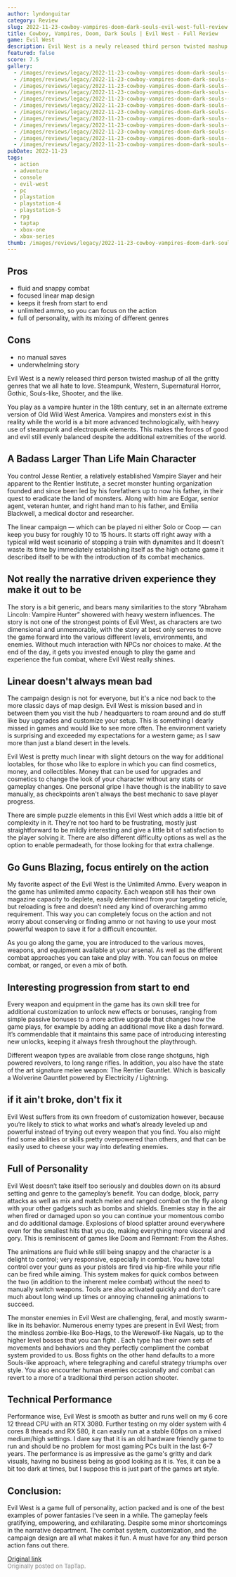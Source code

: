 ```yaml
---
author: lyndonguitar
category: Review
slug: 2022-11-23-cowboy-vampires-doom-dark-souls-evil-west-full-review
title: Cowboy, Vampires, Doom, Dark Souls | Evil West - Full Review
game: Evil West
description: Evil West is a newly released third person twisted mashup of all the gritty genres that we all hate to love. Steampunk, Western, Supernatural Horror, Gothic, Souls-like, Shooter, and the like.
featured: false
score: 7.5
gallery:
  - /images/reviews/legacy/2022-11-23-cowboy-vampires-doom-dark-souls--evil-west---full-review-0.avif
  - /images/reviews/legacy/2022-11-23-cowboy-vampires-doom-dark-souls--evil-west---full-review-1.avif
  - /images/reviews/legacy/2022-11-23-cowboy-vampires-doom-dark-souls--evil-west---full-review-2.avif
  - /images/reviews/legacy/2022-11-23-cowboy-vampires-doom-dark-souls--evil-west---full-review-3.avif
  - /images/reviews/legacy/2022-11-23-cowboy-vampires-doom-dark-souls--evil-west---full-review-4.avif
  - /images/reviews/legacy/2022-11-23-cowboy-vampires-doom-dark-souls--evil-west---full-review-5.avif
  - /images/reviews/legacy/2022-11-23-cowboy-vampires-doom-dark-souls--evil-west---full-review-6.avif
  - /images/reviews/legacy/2022-11-23-cowboy-vampires-doom-dark-souls--evil-west---full-review-7.avif
  - /images/reviews/legacy/2022-11-23-cowboy-vampires-doom-dark-souls--evil-west---full-review-8.avif
  - /images/reviews/legacy/2022-11-23-cowboy-vampires-doom-dark-souls--evil-west---full-review-9.avif
  - /images/reviews/legacy/2022-11-23-cowboy-vampires-doom-dark-souls--evil-west---full-review-10.avif
  - /images/reviews/legacy/2022-11-23-cowboy-vampires-doom-dark-souls--evil-west---full-review-11.avif
pubDate: 2022-11-23
tags:
  - action
  - adventure
  - console
  - evil-west
  - pc
  - playstation
  - playstation-4
  - playstation-5
  - rpg
  - taptap
  - xbox-one
  - xbox-series
thumb: /images/reviews/legacy/2022-11-23-cowboy-vampires-doom-dark-souls--evil-west---full-review-0.avif
---
```


## Pros
- fluid and snappy combat
- focused linear map design
- keeps it fresh from start to end
- unlimited ammo, so you can focus on the action
- full of personality, with its mixing of different genres

## Cons
- no manual saves
- underwhelming story

Evil West is a newly released third person twisted mashup of all the gritty genres that we all hate to love. Steampunk, Western, Supernatural Horror, Gothic, Souls-like, Shooter, and the like.

You play as a vampire hunter in the 18th century, set in an alternate extreme version of Old Wild West America. Vampires and monsters exist in this reality while the world is a bit more advanced technologically, with heavy use of steampunk and electropunk elements. This makes the forces of good and evil still evenly balanced despite the additional extremities of the world.

## A Badass Larger Than Life Main Character

You control Jesse Rentier, a relatively established Vampire Slayer and heir apparent to the Rentier Institute, a secret monster hunting organization founded and since been led by his forefathers up to now his father, in their quest to eradicate the land of monsters. Along with him are Edgar, senior agent, veteran hunter, and right hand man to his father, and Emilia Blackwell, a medical doctor and researcher.

The linear campaign — which can be played ni either Solo or Coop — can keep you busy for roughly 10 to 15 hours. It starts off right away with a typical wild west scenario of stopping a train with dynamites and It doesn’t waste its time by immediately establishing itself as the high octane game it described itself to be with the introduction of its combat mechanics.

## Not really the narrative driven experience they make it out to be

The story is a bit generic, and bears many similarities to the story “Abraham Lincoln: Vampire Hunter” showered with heavy western influences. The story is not one of the strongest points of Evil West, as characters are two dimensional and unmemorable, with the story at best only serves to move the game forward into the various different levels, environments, and enemies. Without much interaction with NPCs nor choices to make. At the end of the day, it gets you invested enough to play the game and experience the fun combat, where Evil West really shines.

## Linear doesn't always mean bad

The campaign design is not for everyone, but it's a nice nod back to the more classic days of map design. Evil West is mission based and in between them you visit the hub / headquarters to roam around and do stuff like buy upgrades and customize your setup. This is something I dearly missed in games and would like to see more often. The environment variety is surprising and exceeded my expectations for a western game; as I saw more than just a bland desert in the levels.

Evil West is pretty much linear with slight detours on the way for additional lootables, for those who like to explore in which you can find cosmetics, money, and collectibles. Money that can be used for upgrades and cosmetics to change the look of your character without any stats or gameplay changes. One personal gripe I have though is the inability to save manually, as checkpoints aren't always the best mechanic to save player progress.

There are simple puzzle elements in this Evil West which adds a little bit of complexity in it. They’re not too hard to be frustrating, mostly just straightforward to be mildly interesting and give a little bit of satisfaction to the player solving it. There are also different difficulty options as well as the option to enable permadeath, for those looking for that extra challenge.

## Go Guns Blazing, focus entirely on the action

My favorite aspect of the Evil West is the Unlimited Ammo. Every weapon in the game has unlimited ammo capacity. Each weapon still has their own magazine capacity to deplete, easily determined from your targeting reticle, but reloading is free and doesn’t need any kind of overarching ammo requirement. This way you can completely focus on the action and not worry about conserving or finding ammo or not having to use your most powerful weapon to save it for a difficult encounter.

As you go along the game, you are introduced to the various moves, weapons, and equipment available at your arsenal. As well as the different combat approaches you can take and play with. You can focus on melee combat, or ranged, or even a mix of both.

## Interesting progression from start to end

Every weapon and equipment in the game has its own skill tree for additional customization to unlock new effects or bonuses, ranging from simple passive bonuses to a more active upgrade that changes how the game plays, for example by adding an additional move like a dash forward. It’s commendable that it maintains this same pace of introducing interesting new unlocks, keeping it always fresh throughout the playthrough.

Different weapon types are available from close range shotguns, high powered revolvers, to long range rifles. In addition, you also have the state of the art signature melee weapon: The Rentier Gauntlet. Which is basically a Wolverine Gauntlet powered by Electricity / Lightning.

## if it ain't broke, don't fix it

Evil West suffers from its own freedom of customization however, because you’re likely to stick to what works and what’s already leveled up and powerful instead of trying out every weapon that you find. You also might find some abilities or skills pretty overpowered than others, and that can be easily used to cheese your way into defeating enemies.

## Full of Personality

Evil West doesn’t take itself too seriously and doubles down on its absurd setting and genre to the gameplay’s benefit. You can dodge, block, parry attacks as well as mix and match melee and ranged combat on the fly along with your other gadgets such as bombs and shields. Enemies stay in the air when fired or damaged upon so you can continue your momentous combo and do additional damage. Explosions of blood splatter around everywhere even for the smallest hits that you do, making everything more visceral and gory.  This is reminiscent of games like Doom and Remnant: From the Ashes.

The animations are fluid while still being snappy and the character is a delight to control; very responsive, especially in combat. You have total control over your guns as your pistols are fired via hip-fire while your rifle can be fired while aiming. This system makes for quick combos between the two (in addition to the inherent melee combat) without the need to manually switch weapons. Tools are also activated quickly and don't care much about long wind up times or annoying channeling animations to succeed.

The monster enemies in Evil West are challenging, feral, and mostly swarm-like in its behavior. Numerous enemy types are present in Evil West; from the mindless zombie-like Boo-Hags, to the Werewolf-like Nagals, up to the higher level bosses that you can fight . Each type has their own sets of movements and behaviors and they perfectly compliment the combat system provided to us. Boss fights on the other hand defaults to a more Souls-like approach, where telegraphing and careful strategy triumphs over style. You also encounter human enemies occasionally and combat can revert to a more of a traditional third person action shooter.

## Technical Performance

Performance wise, Evil West is smooth as butter and runs well on my 6 core 12 thread CPU with an RTX 3080. Further testing on my older system with 4 cores 8 threads and RX 580, it can easily run at a stable 60fps on a mixed medium/high settings. I dare say that it is an old hardware friendly game to run and should be no problem for most gaming PCs built in the last 6-7 years. The performance is as impressive as the game's gritty and dark visuals, having no business being as good looking as it is. Yes, it can be a bit too dark at times, but I suppose this is just part of the games art style.

## Conclusion:

Evil West is a game full of personality, action packed and is one of the best examples of power fantasies I’ve seen in a while. The gameplay feels gratifying, empowering, and exhilarating. Despite some minor shortcomings in the narrative department. The combat system, customization, and the campaign design are all what makes it fun. A must have for any third person action fans out there.

[Original link](https://www.taptap.io/post/3317152)<br><span style="font-size: 0.95em; color: #888;">Originally posted on TapTap.</span>